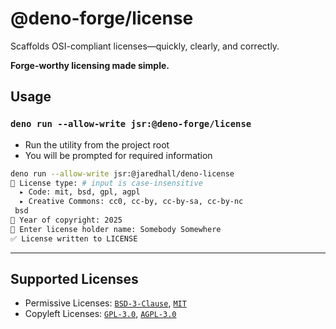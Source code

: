 # @deno-forge/license

Scaffolds OSI-compliant licenses—quickly, clearly, and correctly.

**Forge-worthy licensing made simple.**

## Usage

### `deno run --allow-write jsr:@deno-forge/license`

- Run the utility from the project root
- You will be prompted for required information

```bash
deno run --allow-write jsr:@jaredhall/deno-license
📜 License type: # input is case-insensitive
  ▸ Code: mit, bsd, gpl, agpl
  ▸ Creative Commons: cc0, cc-by, cc-by-sa, cc-by-nc
 bsd
📅 Year of copyright: 2025
👤 Enter license holder name: Somebody Somewhere
✅ License written to LICENSE

```

---

## Supported Licenses

- Permissive Licenses: [`BSD-3-Clause`](https://spdx.org/licenses/BSD-3-Clause.html), [`MIT`](https://spdx.org/licenses/MIT.html)
- Copyleft Licenses: [`GPL-3.0`](https://spdx.org/licenses/GPL-3.0-only.html), [`AGPL-3.0`](https://spdx.org/licenses/AGPL-3.0-only.html)
